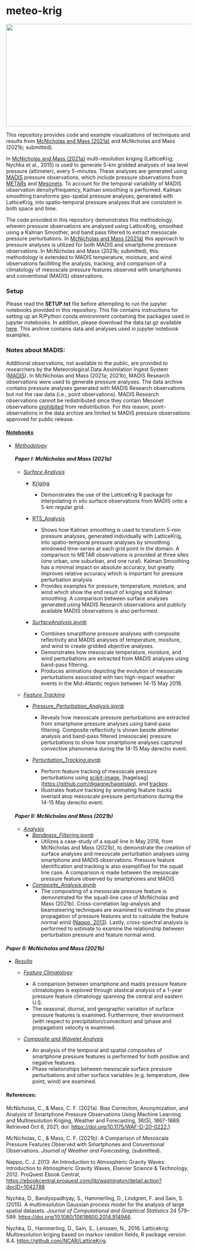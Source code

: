 # meteo-krig


<img width="1680" height="280" src="Plots/Analysis/surface_track_analysis.mp4">

This repository provides code and example visualizations of techniques and results from [McNicholas and Mass (2021a)](https://doi.org/10.1175/WAF-D-20-0222.1) and McNicholas and Mass (2021b; submitted). 

In [McNicholas and Mass (2021a)](https://doi.org/10.1175/WAF-D-20-0222.1) multi-resolution kriging (LatticeKrig; Nychka et al., 2015) is used to generate 5-km gridded analyses of sea level pressure (altimeter), every 5-minutes. These analyses are generated using [MADIS](https://madis.ncep.noaa.gov/madis_sfc.shtml) pressure observations, which include pressure observations from [METARs](https://madis.ncep.noaa.gov/madis_metar.shtml) and [Mesonets](https://madis.ncep.noaa.gov/madis_mesonet.shtml). To account for the temporal variability of MADIS observation density/frequency, Kalman smoothing is performed. Kalman smoothing transforms geo-spatial pressure analyses, generated with LatticeKrig, into spatio-temporal pressure analyses that are consistent in both space and time. 

The code provided in this repository demonstrates this methodology, wherein pressure observations are analysed using LatticeKrig, smoothed using a Kalman Smoother, and band pass filtered to extract mesoscale pressure perturbations. In [McNicholas and Mass (2021a)](https://doi.org/10.1175/WAF-D-20-0222.1) this approach to pressure analyses is utilized for both MADIS and smartphone pressure observations. In McNicholas and Mass (2021b; submitted), this methodology is extended to MADIS temperature, moisture, and wind observations facilliting the analysis, tracking, and comparison of a climatology of mesoscale pressure features observed with smartphones and conventional (MADIS) observations.

### Setup
Please read the **SETUP.txt** file before attempting to run the jupyter notebooks provided in this repository. This file contains
instructions for setting up an R/Python conda environment containing the packages used in jupyter notebooks. In addition, please download the data.tar.gz available [here](https://drive.google.com/file/d/1q418t9YtHSTO01FbQH-eCprvaReaf2XU/view?usp=sharing). This archive contains data and analyses used in jupyter notebook examples.

### Notes about MADIS:
Additional observations, not available to the public, are provided to researchers by the Meteorological Data Assimilation Ingest System ([MADIS](https://madis.ncep.noaa.gov/)). In McNicholas and Mass (2021a; 2021b), MADIS Research observations were used to generate pressure analyses. The data archive contains pressure analyses generated with MADIS Research observations but not the raw data (i.e., point observations). MADIS Research observations cannot be redistributed since they contain Mesonet observations [prohibited](https://madis.ncep.noaa.gov/madis_restrictions.shtml) from redistribution. For this reason, point-observations in the data archive are limited to MADIS pressure observations approved for public release.

#### [Notebooks](https://nbviewer.jupyter.org/github/cmac994/meteo-krig/tree/master/notebooks/)

- [*Methodology*](https://nbviewer.jupyter.org/github/cmac994/meteo-krig/tree/master/notebooks/Methodology)

   #### *Paper I: McNicholas and Mass (2021a)*

   - [*Surface Analysis*](https://nbviewer.jupyter.org/github/cmac994/meteo-krig/tree/master/notebooks/Methodology/SurfaceAnalysis/)
      - [Kriging](https://nbviewer.jupyter.org/github/cmac994/meteo-krig/tree/master/notebooks/Methodology/SurfaceAnalysis/Kriging/)   
         - Demonstrates the use of the LatticeKrig R package for interpolating *in situ* surface observations from MADIS onto a 5-km regular grid.

      - [RTS_Analysis](https://nbviewer.jupyter.org/github/cmac994/meteo-krig/tree/master/notebooks/Methodology/SurfaceAnalysis/RTS_Analysis/)
         - Shows how Kalman smoothing is used to transform 5-min pressure analyses, generated individually with LatticeKrig, into 
         spatio-temporal pressure analyses by smoothing windowed time-series at each grid point in the domain.
         A comparison to METAR observations is provided at three sites (one urban, one suburban, and one rural).
         Kalman Smoothing has a minimal impact on absolute accuracy, but greatly improves relative accuracy which is important for pressure perturbation analysis
         - Provides examples for pressure, temperature, moisture, and wind which show the end result of kriging and Kalman smoothing. A comparison between surface analyses   
         generated using MADIS Research observations and publicly available MADIS observations is also performed.

      - [*SurfaceAnalysis.ipynb*](https://nbviewer.jupyter.org/github/cmac994/meteo-krig/blob/master/notebooks/Methodology/SurfaceAnalysis/Surface_Analysis.ipynb)
         -  Combines smarpthone pressure analyses with composite reflectivity and MADIS analyses of temperature, mositure, and wind to create gridded objective analyses.
         -  Demonstrates how mesoscale temperature, moisture, and wind perturbations are extracted from MADIS analyses using band-pass filtering. 
         -  Produces animations depicting the evolution of mesoscale perturbations associated with two high-impact weather events in the Mid-Atlantic region between 14-15 May 2018.

   - [*Feature Tracking*](https://nbviewer.jupyter.org/github/cmac994/meteo-krig/tree/master/notebooks/Methodology/Feature_Tracking/)
      - [*Pressure_Perturbation_Analysis.ipynb*](https://nbviewer.jupyter.org/github/cmac994/meteo-krig/blob/master/notebooks/Methodology/Feature_Tracking/Pressure_Perturbation_Analysis.ipynb)
         - Reveals how mesoscale pressure perturbations are extracted from smartphone pressure analyses using band-pass filtering. Composite reflectivity is shown beside 
         altimeter analysis and band-pass filtered (mesoscale) pressure perturbations to show how smartphone analyses captured convective phenomena during the 14-15 May derecho 
         event.

      - [*Perturbation_Tracking.ipynb*](https://nbviewer.jupyter.org/github/cmac994/meteo-krig/blob/master/notebooks/Methodology/Feature_Tracking/Perturbation_Tracking.ipynb)   
         - Perform feature tracking of mesoscale pressure perturbations using [scikit-image](https://github.com/scikit-image/scikit-image), [hagelsag]
         (https://github.com/djgagne/hagelslag), and [trackpy](https://github.com/soft-matter/trackpy).
         - Illustrates feature tracking by animating feature tracks overlaid atop mesoscale pressure perturbations during the 14-15 May derecho event.
        
   #### *Paper II: McNicholas and Mass (2021b)*
   
   - [*Analysis*](https://nbviewer.jupyter.org/github/cmac994/meteo-krig/tree/master/notebooks/FeatureTracking/)
      - [*Bandpass_Filtering.ipynb*](https://nbviewer.org/github/cmac994/meteo-krig/blob/master/notebooks/Methodology/Analysis/Bandpass_Filtering.ipynb)
         - Utilizes a case-study of a squall line in May 2018, from McNicholas and Mass (2021b), to demonstrate the creation of surface analyses and mesoscale perturbation analyses using smartphone and MADIS observations. Pressure feature identification and tracking is also examplified for the squall line case. A comparison is made between the mesoscale pressure feature observed by smartphones and MADIS
      - [*Composite_Analysis.ipynb*](https://nbviewer.org/github/cmac994/meteo-krig/blob/master/notebooks/Methodology/Analysis/Composite_Analysis.ipynb)   
         - The compositing of a mesoscale pressure feature is demonstrated for the squall-line case of McNicholas and Mass (2021b). Cross-correlation lag-analysis and beamsteering techniques are examined to estimate the phase propagation of pressure features and to calculate the feature normal wind ([Nappo, 2013](https://ebookcentral.proquest.com/lib/washington/detail.action?docID=1042788)). Lastly, cross-spectral analysis is performed to estimate to examine the relationship between perturbation pressure and feature normal wind. 

#### *Paper II: McNicholas and Mass (2021b)*  

- [*Results*](https://nbviewer.jupyter.org/github/cmac994/meteo-krig/tree/master/notebooks/CaseStudies/)
  
   - [*Feature Climatology*](https://nbviewer.org/github/cmac994/meteo-krig/blob/master/notebooks/Results/FeatureClimatology.ipynb)
      - A comparison between smartphone and madis pressure feature climatologies is explored through stastical analysis of a 1-year pressure feature climatology spanning the central and eastern U.S.
      - The seasonal, diurnal, and geographic variation of surface pressure features is examined. Furthermore, their environment (with respect to precipitation/convection) and (phase and propagation) velocity is examined. 

   - [*Composite and Wavelet Analysis*](https://nbviewer.jupyter.org/github/cmac994/meteo-krig/blob/master/notebooks/CaseStudies/CaseI/CaseI_MCS_Composite_and_Wavelet_Analysis.ipynb)
      - An analysis of the temporal and spatial composites of smartphone pressure features is performed for both positive and negative features.
      - Phase relationships between mesoscale surface pressure perturbations and other surface variables (e.g. temperature, dew point, wind) are examined.

#### References:

McNicholas, C., & Mass, C. F. (2021a). Bias Correction, Anonymization, and Analysis of Smartphone Pressure Observations Using Machine Learning and Multiresolution Kriging, Weather and Forecasting, 36(5), 1867-1889. Retrieved Oct 8, 2021, doi: https://doi.org/10.1175/WAF-D-20-0222.1

McNicholas, C., & Mass, C. F. (2021b): A Comparison of Mesoscale Pressure Features Observed with Smartphones and Conventional Observations. *Journal of Weather and Forecasting*, (submitted).

Nappo, C. J. 2013: An Introduction to Atmospheric Gravity Waves: Introduction to Atmospheric Gravity Waves, Elsevier Science & Technology, 2012. ProQuest Ebook Central, https://ebookcentral.proquest.com/lib/washington/detail.action?docID=1042788

Nychka, D., Bandyopadhyay, S., Hammerling, D., Lindgren, F. and Sain, S. (2015). A multiresolution Gaussian process model for the analysis of large spatial datasets. *Journal of Computational and Graphical Statistics* 24 579–599. https://doi.org/10.1080/10618600.2014.914946.

Nychka, D., Hammerling, D., Sain, S., Lenssen, N., 2016. Latticekrig: Multiresolution kriging based on markov random fields, R package version 8.4. https://github.com/NCAR/LatticeKrig.
